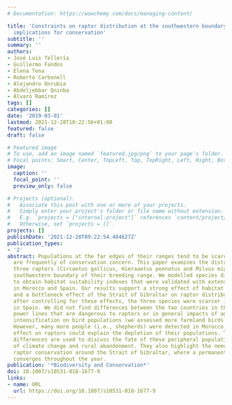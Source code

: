 ```yaml
---
# Documentation: https://wowchemy.com/docs/managing-content/

title: 'Constraints on raptor distribution at the southwestern boundary of the Palaearctic:
  implications for conservation'
subtitle: ''
summary: ''
authors:
- José Luis Tellería
- Guillermo Fandos
- Elena Tena
- Roberto Carbonell
- Alejandro Onrubia
- Abdeljebbar Qninba
- Álvaro Ramírez
tags: []
categories: []
date: '2019-03-01'
lastmod: 2021-12-28T10:22:56+01:00
featured: false
draft: false

# Featured image
# To use, add an image named `featured.jpg/png` to your page's folder.
# Focal points: Smart, Center, TopLeft, Top, TopRight, Left, Right, BottomLeft, Bottom, BottomRight.
image:
  caption: ''
  focal_point: ''
  preview_only: false

# Projects (optional).
#   Associate this post with one or more of your projects.
#   Simply enter your project's folder or file name without extension.
#   E.g. `projects = ["internal-project"]` references `content/project/deep-learning/index.md`.
#   Otherwise, set `projects = []`.
projects: []
publishDate: '2021-12-28T09:22:54.404627Z'
publication_types:
- '2'
abstract: Populations at the far edges of their ranges tend to be scarce, and they
  are frequently of conservation concern. This paper examines the distribution of
  three raptors (Circaetus gallicus, Hieraaetus pennatus and Milvus migrans) at the
  southwestern boundary of their breeding range. We modelled species distribution
  to obtain habitat suitability indexes that were validated with extensive fieldwork
  in Morocco and Spain. Our results support a strong effect of habitat suitability
  and a bottleneck effect of the Strait of Gibraltar on raptor distribution. However,
  after controlling for these effects, the three species were scarcer in Morocco than
  in Spain. We did not find differences between the two countries in the number of
  power lines that are dangerous to raptors or in general impacts of agricultural
  intensification on bird populations (we assessed more farmland birds in Morocco).
  However, many more people (i.e., shepherds) were detected in Morocco, whose negative
  effect on raptors could explain the depletion of their populations. These transboundary
  differences are used to discuss the fate of these peripheral populations in a context
  of climate change and rural abandonment. They also highlight the need for strengthening
  raptor conservation around the Strait of Gibraltar, where a permanent flow of raptors
  converges throughout the year.
publication: '*Biodiversity and Conservation*'
doi: 10.1007/s10531-018-1677-9
links:
- name: URL
  url: https://doi.org/10.1007/s10531-018-1677-9
---
```

